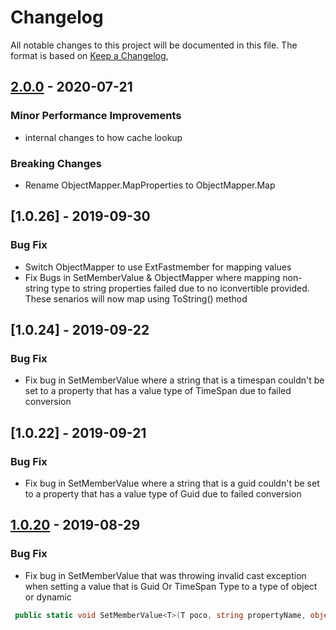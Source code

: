 # Changelog
All notable changes to this project will be documented in this file.
The format is based on [Keep a Changelog](https://keepachangelog.com/en/1.0.0/),


## [2.0.0] - 2020-07-21

### Minor Performance Improvements 
*   internal changes to how cache lookup 
### Breaking Changes
*   Rename ObjectMapper.MapProperties to ObjectMapper.Map




## [1.0.26] - 2019-09-30

### Bug Fix
- Switch ObjectMapper to use ExtFastmember for mapping values 
- Fix Bugs in SetMemberValue & ObjectMapper where mapping non-string type to string properties failed due to no iconvertible provided. These senarios will now map
using ToString() method

## [1.0.24] - 2019-09-22

### Bug Fix
- Fix bug in SetMemberValue where a string that is a timespan couldn't be set to a property that has a value type of TimeSpan due to failed conversion

## [1.0.22] - 2019-09-21

### Bug Fix
- Fix bug in SetMemberValue where a string that is a guid couldn't be set to a property that has a value type of Guid due to failed conversion

## [1.0.20] - 2019-08-29

### Bug Fix
- Fix bug in SetMemberValue that was throwing invalid cast exception when setting a value that is Guid Or TimeSpan Type to a type of object
 or dynamic
~~~csharp
 public static void SetMemberValue<T>(T poco, string propertyName, object value)
~~~  



[1.0.20]: https://github.com/TheMofaDe/DotNetHelper.Serialization.Abstractions/releases/tag/v1.0.20
[2.0.0]: https://github.com/TheMofaDe/DotNetHelper.Serialization.Abstractions/releases/tag/v2.0.0

